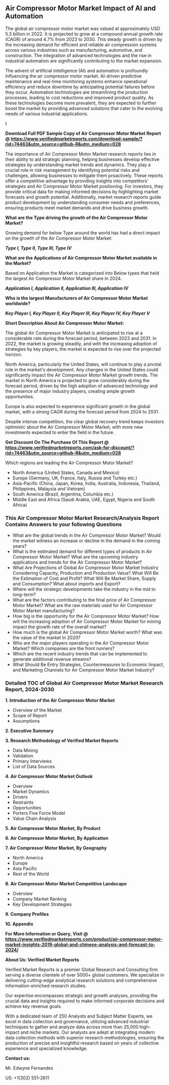 <h2>Air Compressor Motor Market Impact of AI and Automation</h2><p>The global air compressor motor market was valued at approximately USD 5.3 billion in 2022. It is projected to grow at a compound annual growth rate (CAGR) of around 4.7% from 2023 to 2030. This steady growth is driven by the increasing demand for efficient and reliable air compression systems across various industries such as manufacturing, automotive, and construction. The integration of advanced technologies and the rise in industrial automation are significantly contributing to the market expansion.</p><p>The advent of artificial intelligence (AI) and automation is profoundly influencing the air compressor motor market. AI-driven predictive maintenance and real-time monitoring systems enhance operational efficiency and reduce downtime by anticipating potential failures before they occur. Automation technologies are streamlining the production processes, leading to cost reductions and improved product quality. As these technologies become more prevalent, they are expected to further boost the market by providing advanced solutions that cater to the evolving needs of various industrial applications.</p>t</p><p id="" class=""><strong>Download Full PDF Sample Copy of Air Compressor Motor Market Report @ <a href="https://www.verifiedmarketreports.com/download-sample/?rid=74463&utm_source=github-R&utm_medium=028" target="_blank">https://www.verifiedmarketreports.com/download-sample/?rid=74463&utm_source=github-R&utm_medium=028</a></strong></p><p>The importance of&nbsp;Air Compressor Motor Market research reports lies in their ability to aid strategic planning, helping businesses develop effective strategies by understanding market trends and dynamics. They play a crucial role in risk management by identifying potential risks and challenges, allowing businesses to mitigate them proactively. These reports offer a competitive advantage by providing insights into competitors' strategies and Air Compressor Motor Market positioning. For investors, they provide critical data for making informed decisions by highlighting market forecasts and growth potential. Additionally, market research reports guide product development by understanding consumer needs and preferences, ensuring products meet market demands and drive business growth.</p><p><strong>What are the&nbsp;Type driving the growth of the Air Compressor Motor Market?</strong></p><p id="" class="">Growing demand for below Type around the world has had a direct impact on the growth of the Air Compressor Motor Market:</p><em><strong>Type I, Type II, Type III, Type IV</strong></em></p><strong>What are the&nbsp;Applications&nbsp;of Air Compressor Motor Market available in the Market?</strong></p><p id="" class="">Based on Application the Market is categorized into Below types that held the largest Air Compressor Motor Market share In 2024.</p><em><strong>Application I, Application II, Application III, Application IV</strong></em></p><strong>Who is the largest Manufacturers of Air Compressor Motor Market worldwide?</strong></p><p><em><strong>Key Player I, Key Player II, Key Player III, Key Player IV, Key Player V</strong></em></p><p id="" class=""><strong>Short Description About Air Compressor Motor Market:</strong></p><p>The global Air Compressor Motor Market is anticipated to rise at a considerable rate during the forecast period, between 2023 and 2031. In 2022, the market is growing steadily, and with the increasing adoption of strategies by key players, the market is expected to rise over the projected horizon.</p><p>North America, particularly the United States, will continue to play a pivotal role in the market's development. Any changes in the United States could significantly impact the Air Compressor Motor Market growth trends. The market in North America is projected to grow considerably during the forecast period, driven by the high adoption of advanced technology and the presence of major industry players, creating ample growth opportunities.</p><p>Europe is also expected to experience significant growth in the global market, with a strong CAGR during the forecast period from 2024 to 2031.</p><p>Despite intense competition, the clear global recovery trend keeps investors optimistic about the Air Compressor Motor Market, with more new investments expected to enter the field in the future.</p><p id="" class=""><strong>Get Discount On The Purchase Of This Report @ <a href="https://www.verifiedmarketreports.com/ask-for-discount/?rid=74463&utm_source=github-R&utm_medium=028" target="_blank">https://www.verifiedmarketreports.com/ask-for-discount/?rid=74463&utm_source=github-R&utm_medium=028</a></strong></p>Which regions are leading the Air Compressor Motor Market?</p><ul><li>North America (United States, Canada and Mexico)</li><li>Europe (Germany, UK, France, Italy, Russia and Turkey etc.)</li><li>Asia-Pacific (China, Japan, Korea, India, Australia, Indonesia, Thailand, Philippines, Malaysia and Vietnam)</li><li>South America (Brazil, Argentina, Columbia etc.)</li><li>Middle East and Africa (Saudi Arabia, UAE, Egypt, Nigeria and South Africa)</li></ul><h3 id="" class="">This Air Compressor Motor Market Research/Analysis Report Contains Answers to your following Questions</h3><ul><li>What are the global trends in the Air Compressor Motor Market? Would the market witness an increase or decline in the demand in the coming years?</li><li>What is the estimated demand for different types of products in Air Compressor Motor Market? What are the upcoming industry applications and trends for the Air Compressor Motor Market?</li><li>What Are Projections of Global Air Compressor Motor Market Industry Considering Capacity, Production and Production Value? What Will Be the Estimation of Cost and Profit? What Will Be Market Share, Supply and Consumption? What about imports and Export?</li><li>Where will the strategic developments take the industry in the mid to long-term?</li><li>What are the factors contributing to the final price of Air Compressor Motor Market? What are the raw materials used for Air Compressor Motor Market manufacturing?</li><li>How big is the opportunity for the Air Compressor Motor Market? How will the increasing adoption of Air Compressor Motor Market for mining impact the growth rate of the overall market?</li><li>How much is the global Air Compressor Motor Market worth? What was the value of the market In 2020?</li><li>Who are the major players operating in the Air Compressor Motor Market? Which companies are the front runners?</li><li>Which are the recent industry trends that can be implemented to generate additional revenue streams?</li><li>What Should Be Entry Strategies, Countermeasures to Economic Impact, and Marketing Channels for Air Compressor Motor Market Industry?</li></ul><h3 id="" class="">Detailed TOC of Global Air Compressor Motor Market Research Report, 2024-2030</h3><p id="" class=""><strong>1. Introduction of the Air Compressor Motor Market</strong></p><ul><li>Overview of the Market</li><li>Scope of Report</li><li>Assumptions</li></ul><p id="" class=""><strong>2. Executive Summary</strong></p><p id="" class=""><strong>3. Research Methodology of Verified Market Reports</strong></p><ul><li>Data Mining</li><li>Validation</li><li>Primary Interviews</li><li>List of Data Sources</li></ul><p id="" class=""><strong>4. Air Compressor Motor Market Outlook</strong></p><ul><li>Overview</li><li>Market Dynamics</li><li>Drivers</li><li>Restraints</li><li>Opportunities</li><li>Porters Five Force Model</li><li>Value Chain Analysis</li></ul><p id="" class=""><strong>5. Air Compressor Motor Market, By Product</strong></p><p id="" class=""><strong>6. Air Compressor Motor Market, By Application</strong></p><p id="" class=""><strong>7. Air Compressor Motor Market, By Geography</strong></p><ul><li>North America</li><li>Europe</li><li>Asia Pacific</li><li>Rest of the World</li></ul><p id="" class=""><strong>8. Air Compressor Motor Market Competitive Landscape</strong></p><ul><li>Overview</li><li>Company Market Ranking</li><li>Key Development Strategies</li></ul><p id="" class=""><strong>9. Company Profiles</strong></p><p id="" class=""><strong>10. Appendix</strong></p><p id="" class=""><strong>For More Information or Query, Visit @ <a href="https://www.verifiedmarketreports.com/product/air-compressor-motor-market-insights-2019-global-and-chinese-analysis-and-forecast-to-2024/" target="_blank">https://www.verifiedmarketreports.com/product/air-compressor-motor-market-insights-2019-global-and-chinese-analysis-and-forecast-to-2024/</a></strong></p><p id="" class=""><strong>About Us: Verified Market Reports</strong></p><p id="" class="">Verified Market Reports is a premier Global Research and Consulting firm serving a diverse clientele of over 5000+ global customers. We specialize in delivering cutting-edge analytical research solutions and comprehensive information-enriched research studies.</p><p id="" class="">Our expertise encompasses strategic and growth analyses, providing the crucial data and insights required to make informed corporate decisions and achieve key revenue goals.</p><p id="" class="">With a dedicated team of 250 Analysts and Subject Matter Experts, we excel in data collection and governance, utilizing advanced industrial techniques to gather and analyze data across more than 25,000 high-impact and niche markets. Our analysts are adept at integrating modern data collection methods with superior research methodologies, ensuring the production of precise and insightful research based on years of collective experience and specialized knowledge.</p><p id="" class=""><strong>Contact us:</strong></p><p id="" class="">Mr. Edwyne Fernandes</p><p id="" class="">US: +1(302) 551-2611</p>
